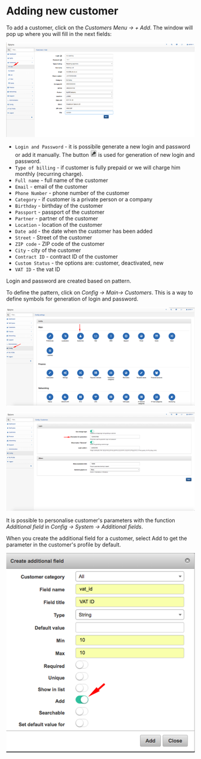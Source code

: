 Adding new customer
===================

To add a customer, click on the _Customers Menu → + Add_. The window will pop up where you will fill in the next fields:

![Add customer](./add_customer.png?w=300)

* `Login and Password` - it is possibile generate a new login and password or add it manually. The button ![Generate button](./button_generate.png) is used for generation of new login and password.
* `Type of billing` - if customer is fully prepaid or we will charge him monthly (recurring charge).
* `Full name` - full name of the customer
* `Email` - email of the customer
* `Phone Number` - phone number of the customer
* `Category` - if customer is a private person or a company
* `Birthday` - birthday of the customer
* `Passport` - passport of the customer
* `Partner` - partner of the customer
* `Location` - location of the customer
* `Date add` - the date when the customer has been added
* `Street` - Street of the customer 
* `ZIP code` - ZIP code of the customer
* `City` - city of the customer
* `Contract ID` - contract ID of the customer
* `Custom Status` - the options are: customer, deactivated, new
* `VAT ID` - the vat ID

Login and password are created based on pattern. 

To define the pattern, click on _Config → Main→ Customers_. This is a way to define symbols for generation of login and password.

![Customers config](./config_main_customer.png?w=300)

![Character generator](./charactergenerator.png?w=300)

It is possible to personalise customer's parameters with the function _Additional field_ in _Config → System → Additional fields_. 

When you create the additional field for a customer, select Add to get the parameter in the customer's profile by default.

![Create additional field](./Create_additional_field.png?w=300)
